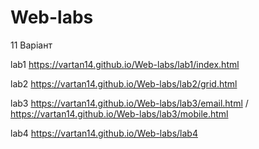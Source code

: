 # Web-labs
11 Варіант


lab1
https://vartan14.github.io/Web-labs/lab1/index.html

lab2
https://vartan14.github.io/Web-labs/lab2/grid.html

lab3
https://vartan14.github.io/Web-labs/lab3/email.html / https://vartan14.github.io/Web-labs/lab3/mobile.html

lab4
https://vartan14.github.io/Web-labs/lab4
    
